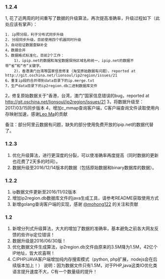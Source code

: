 ### 1.2.4
1, 花了近两周的时间重写了数据的升级算法，再次提高准确率，升级过程如下（此处应该有掌声）：

```shell
1. ip预分段，利于分布式同步升级
2. 分段同步升级，目前使用四个机器同时升级
3，自动验证数据查缺补全
4，数据合并
5，数据格式标准化，目前2个工作：
    1)，ipip.net的数据和淘宝数据保持区域名称统一，ipip.net的数据不带“省”和“市”关键字。
    2)，香港澳门台湾等国家信息修复（淘宝原始数据有问题），reported at http://git.oschina.net/lionsoul/ip2region/issues/21
6，重复ip段的合并得到data目录下的ip.merge.txt
7，生产data目录下的ip2region.db二进制数据库文件
```

2，修复原始数据关于“香港，台湾，澳门”国家信息错误的bug，reported at http://git.oschina.net/lionsoul/ip2region/issues/21
3，将数据升级至：2017/03/15同步版本
4，增加c_mmap查询客户端，C客户端查询文件读取使用内存映射加速，感谢[Leo Ma](http://git.oschina.net/begeekmyfriend)的贡献

备注：部分阿里云数据有问题，缺失的部分使用免费开放的ipip.net的数据代替了。

### 1.2.3
1. 优化升级算法，进行更深度的分裂，可以使准确率再度提高（同时数据的更新也花费了2天多的时间）。
2. 数据升级至2016/12/14版本的数据（包括原始数据和binary数据库的数据）。

### 1.2.2

1. ip数据文件更新至2016/11/02版本
2. 增加ip2region.db数据库文件的java生成工具，请参考README获取使用方式
3. 新增golang查询客户端的实现，感谢 [@mohong122](https://github.com/mohong122) 的关注和贡献

### 1.2

1. 新增分列式升级算法，大大的增加了数据的准确率，基本避免之前各大网友反馈的些许ip定位错误！
2. 数据升级是2016/06/30版！
3. 优化数据文件生成算法，ip2region.db文件由原来的3.5M降为1.5M，42亿个IP地址，皆大欢喜啊！
4. C/PHP/JAVA客户端增加纯内存搜索模式（python, php扩展，nodejs会在后续版本加上！）
说明：因为数据文件只有1.5M，对于PHP,java这类IO优化类语言提升速度不大，C有一个数量级的提升！
